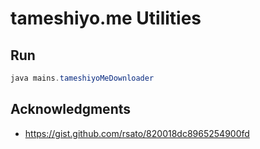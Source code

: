 # tameshiyo.me Utilities

## Run

```java
java mains.tameshiyoMeDownloader
```

## Acknowledgments

* https://gist.github.com/rsato/820018dc8965254900fd